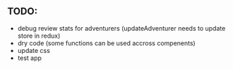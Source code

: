 ## TODO:
- debug review stats for adventurers (updateAdventurer needs to update store in redux)
- dry code (some functions can be used accross compenents)
- update css
- test app


